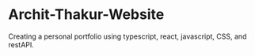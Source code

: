 # Archit-Thakur-Website

Creating a personal portfolio using typescript, react, javascript, CSS, and restAPI.
